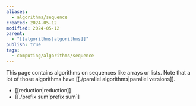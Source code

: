 ```yaml
---
aliases:
  - algorithms/sequence
created: 2024-05-12
modified: 2024-05-12
parent:
  - "[[algorithms|algorithms]]"
publish: true
tags:
  - computing/algorithms/sequence
---
```

This page contains algorithms on sequences like arrays or lists. Note that a lot of those algorithms have [[./parallel algorithms|parallel versions]].

- [[reduction|reduction]]
- [[./prefix sum|prefix sum]]